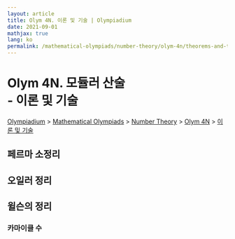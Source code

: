 ```yaml
---
layout: article
title: Olym 4N. 이론 및 기술 | Olympiadium
date: 2021-09-01
mathjax: true
lang: ko
permalink: /mathematical-olympiads/number-theory/olym-4n/theorems-and-techniques/
---
```

# Olym 4N. 모듈러 산술 <br> <ssup> - 이론 및 기술</ssup>

<a href="{{ site.homeurl }}">Olympiadium</a> > <a href="{{ site.homeurl }}mathematical-olympiads/">Mathematical Olympiads</a> > <a href="{{ site.homeurl }}mathematical-olympiads/number-theory/">Number Theory</a> > <a href="{{ site.homeurl }}mathematical-olympiads/number-theory/olym-4n/">Olym 4N</a> > <a href="{{ site.homeurl }}mathematical-olympiads/number-theory/olym-4n/theorems-and-techniques/">이론 및 기술</a>

## 페르마 소정리

## 오일러 정리

## 윌슨의 정리

### 카마이클 수
